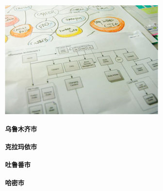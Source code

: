 ![Flowchart](images/4853380320_492f9dce63_b.jpg ':class=banner-image')

## 乌鲁木齐市

## 克拉玛依市

## 吐鲁番市

## 哈密市


